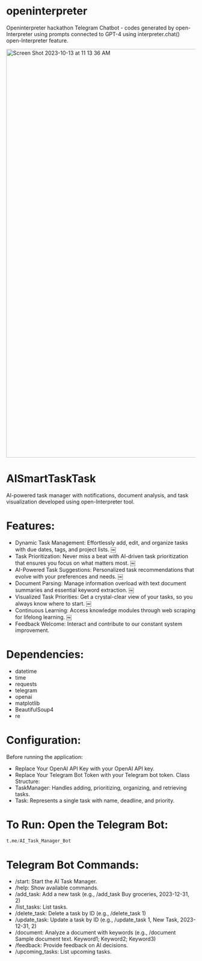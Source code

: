# openinterpreter
Openinterpreter hackathon
Telegram Chatbot - codes generated by open-Interpreter using prompts connected to GPT-4 using interpreter.chat() open-Interpreter feature. 

<img width="1087" alt="Screen Shot 2023-10-13 at 11 13 36 AM" src="https://github.com/datasci888/openinterpreter/assets/119770980/9742e0fd-db80-4c27-8270-c65c45b7e74e">

# AISmartTaskTask
AI-powered task manager with notifications, document analysis, and task visualization developed using open-Interpreter tool. 

# Features:
-  Dynamic Task Management: Effortlessly add, edit, and organize tasks with due dates, tags, and project lists. 
￼
-  Task Prioritization: Never miss a beat with AI-driven task prioritization that ensures you focus on what matters most. 
￼
-  AI-Powered Task Suggestions: Personalized task recommendations that evolve with your preferences and needs. 
￼
-  Document Parsing: Manage information overload with text document summaries and essential keyword extraction. 
￼
-  Visualized Task Priorities: Get a crystal-clear view of your tasks, so you always know where to start. 
￼
-  Continuous Learning: Access knowledge modules through web scraping for lifelong learning. 
￼
-  Feedback Welcome: Interact and contribute to our constant system improvement.

# Dependencies:
- datetime
- time
- requests
- telegram
- openai
- matplotlib
- BeautifulSoup4
- re

# Configuration:
Before running the application:
- Replace Your OpenAI API Key with your OpenAI API key.
- Replace Your Telegram Bot Token with your Telegram bot token.
Class Structure:
- TaskManager: Handles adding, prioritizing, organizing, and retrieving tasks.
- Task: Represents a single task with name, deadline, and priority.

# To Run: Open the Telegram Bot:
```python
t.me/AI_Task_Manager_Bot
```
# Telegram Bot Commands:
- /start: Start the AI Task Manager.
- /help: Show available commands.
- /add_task: Add a new task (e.g., /add_task Buy groceries, 2023-12-31, 2)
- /list_tasks: List tasks.
- /delete_task: Delete a task by ID (e.g., /delete_task 1)
- /update_task: Update a task by ID (e.g., /update_task 1, New Task, 2023-12-31, 2)
- /document: Analyze a document with keywords (e.g., /document Sample document text. Keyword1; Keyword2; Keyword3)
- /feedback: Provide feedback on AI decisions.
- /upcoming_tasks: List upcoming tasks.

